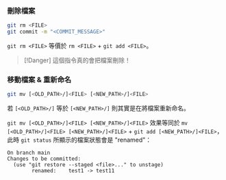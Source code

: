 ### 刪除檔案

```bash
git rm <FILE>
git commit -m "<COMMIT_MESSAGE>"
```

`git rm <FILE>` 等價於 `rm <FILE>` + `git add <FILE>`。

>[!Danger]
>這個指令真的會把檔案刪除！

### 移動檔案 & 重新命名

```bash
git mv [<OLD_PATH>/]<FILE> [<NEW_PATH>/]<FILE>
```

若 `[<OLD_PATH>/]` 等於 `[<NEW_PATH>/]` 則其實是在將檔案重新命名。

`git mv [<OLD_PATH>/]<FILE> [<NEW_PATH>/]<FILE>` 效果等同於 `mv [<OLD_PATH>/]<FILE> [<NEW_PATH>/]<FILE>` + `git add [<NEW_PATH>/]<FILE>`，此時 `git status` 所顯示的檔案狀態會是 "renamed"：

```plaintext
On branch main
Changes to be committed:
  (use "git restore --staged <file>..." to unstage)
        renamed:    test1 -> test11
```
